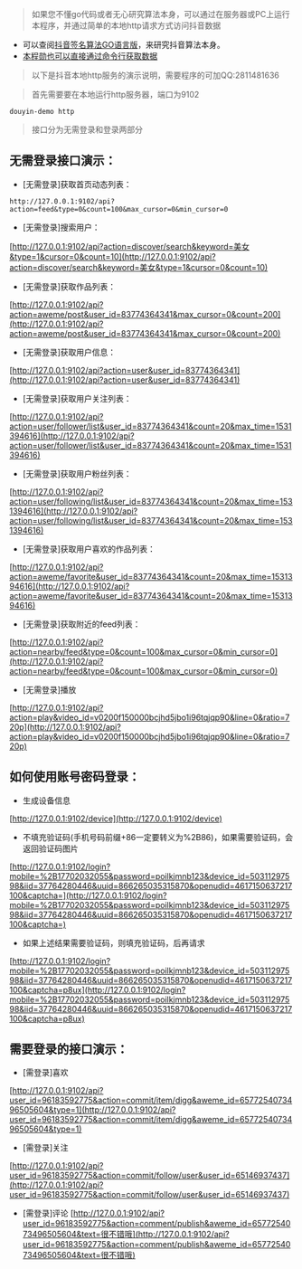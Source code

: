 > 如果您不懂go代码或者无心研究算法本身，可以通过在服务器或PC上运行本程序，并通过简单的本地http请求方式访问抖音数据

+ 可以查阅[抖音签名算法GO语言版](https://github.com/sweet8-asia/douyin-sign)，来研究抖音算法本身。
+ [本程勋也可以直接通过命令行获取数据](https://github.com/sweet8-asia/douyin-demo/blob/master/%E9%80%9A%E8%BF%87%E5%91%BD%E4%BB%A4%E8%A1%8C%E6%96%B9%E5%BC%8F%E8%B0%83%E7%94%A8.md)

>以下是抖音本地http服务的演示说明，需要程序的可加QQ:2811481636

> 首先需要要在本地运行http服务器，端口为9102

`douyin-demo http`


>接口分为无需登录和登录两部分


## 无需登录接口演示：
+ [无需登录]获取首页动态列表：

`http://127.0.0.1:9102/api?action=feed&type=0&count=100&max_cursor=0&min_cursor=0`

+ [无需登录]搜索用户：

[http://127.0.0.1:9102/api?action=discover/search&keyword=美女&type=1&cursor=0&count=10](http://127.0.0.1:9102/api?action=discover/search&keyword=美女&type=1&cursor=0&count=10)

+ [无需登录]获取作品列表：

[http://127.0.0.1:9102/api?action=aweme/post&user_id=83774364341&max_cursor=0&count=200](http://127.0.0.1:9102/api?action=aweme/post&user_id=83774364341&max_cursor=0&count=200)

+ [无需登录]获取用户信息：

[http://127.0.0.1:9102/api?action=user&user_id=83774364341](http://127.0.0.1:9102/api?action=user&user_id=83774364341)

+ [无需登录]获取用户关注列表：

[http://127.0.0.1:9102/api?action=user/follower/list&user_id=83774364341&count=20&max_time=1531394616](http://127.0.0.1:9102/api?action=user/follower/list&user_id=83774364341&count=20&max_time=1531394616)

+ [无需登录]获取用户粉丝列表：

[http://127.0.0.1:9102/api?action=user/following/list&user_id=83774364341&count=20&max_time=1531394616](http://127.0.0.1:9102/api?action=user/following/list&user_id=83774364341&count=20&max_time=1531394616)

+ [无需登录]获取用户喜欢的作品列表：

[http://127.0.0.1:9102/api?action=aweme/favorite&user_id=83774364341&count=20&max_time=1531394616](http://127.0.0.1:9102/api?action=aweme/favorite&user_id=83774364341&count=20&max_time=1531394616)

+ [无需登录]获取附近的feed列表：

[http://127.0.0.1:9102/api?action=nearby/feed&type=0&count=100&max_cursor=0&min_cursor=0](http://127.0.0.1:9102/api?action=nearby/feed&type=0&count=100&max_cursor=0&min_cursor=0)


+ [无需登录]播放 

[http://127.0.0.1:9102/api?action=play&video_id=v0200f150000bcjhd5jbo1i96tqjqp90&line=0&ratio=720p](http://127.0.0.1:9102/api?action=play&video_id=v0200f150000bcjhd5jbo1i96tqjqp90&line=0&ratio=720p)

## 如何使用账号密码登录：

+ 生成设备信息

[http://127.0.0.1:9102/device](http://127.0.0.1:9102/device)

+ 不填充验证码(手机号码前缀+86一定要转义为%2B86)，如果需要验证码，会返回验证码图片

[http://127.0.0.1:9102/login?mobile=%2B17702032055&password=poilkjmnb123&device_id=50311297598&iid=37764280446&uuid=866265035315870&openudid=4617150637217100&captcha=](http://127.0.0.1:9102/login?mobile=%2B17702032055&password=poilkjmnb123&device_id=50311297598&iid=37764280446&uuid=866265035315870&openudid=4617150637217100&captcha=)

+ 如果上述结果需要验证码，则填充验证码，后再请求

[http://127.0.0.1:9102/login?mobile=%2B17702032055&password=poilkjmnb123&device_id=50311297598&iid=37764280446&uuid=866265035315870&openudid=4617150637217100&captcha=p8ux](http://127.0.0.1:9102/login?mobile=%2B17702032055&password=poilkjmnb123&device_id=50311297598&iid=37764280446&uuid=866265035315870&openudid=4617150637217100&captcha=p8ux)


## 需要登录的接口演示：

+ [需登录]喜欢 

[http://127.0.0.1:9102/api?user_id=96183592775&action=commit/item/digg&aweme_id=6577254073496505604&type=1](http://127.0.0.1:9102/api?user_id=96183592775&action=commit/item/digg&aweme_id=6577254073496505604&type=1)

+ [需登录]关注 

[http://127.0.0.1:9102/api?user_id=96183592775&action=commit/follow/user&user_id=65146937437](http://127.0.0.1:9102/api?user_id=96183592775&action=commit/follow/user&user_id=65146937437)

+ [需登录]评论 
[http://127.0.0.1:9102/api?user_id=96183592775&action=comment/publish&aweme_id=6577254073496505604&text=很不错哦](http://127.0.0.1:9102/api?user_id=96183592775&action=comment/publish&aweme_id=6577254073496505604&text=很不错哦)

